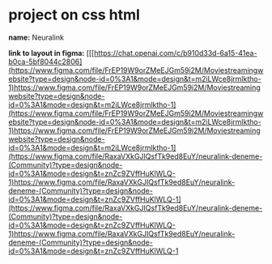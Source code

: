 # project on css html
**name:** Neuralink

**link to layout in figma:** [[[https://chat.openai.com/c/b910d33d-6a15-41ea-b0ca-5bf8044c2806](https://www.figma.com/file/FrEP19W9orZMeEJGm59i2M/Moviestreamingwebsite?type=design&node-id=0%3A1&mode=design&t=m2iLWce8jrmlktho-1)https://www.figma.com/file/FrEP19W9orZMeEJGm59i2M/Moviestreamingwebsite?type=design&node-id=0%3A1&mode=design&t=m2iLWce8jrmlktho-1](https://www.figma.com/file/FrEP19W9orZMeEJGm59i2M/Moviestreamingwebsite?type=design&node-id=0%3A1&mode=design&t=m2iLWce8jrmlktho-1)https://www.figma.com/file/FrEP19W9orZMeEJGm59i2M/Moviestreamingwebsite?type=design&node-id=0%3A1&mode=design&t=m2iLWce8jrmlktho-1](https://www.figma.com/file/RaxaVXkGJIQsfTk9ed8EuY/neuralink-deneme-(Community)?type=design&node-id=0%3A1&mode=design&t=znZc9ZVffHuKlWLQ-1)https://www.figma.com/file/RaxaVXkGJIQsfTk9ed8EuY/neuralink-deneme-(Community)?type=design&node-id=0%3A1&mode=design&t=znZc9ZVffHuKlWLQ-1](https://www.figma.com/file/RaxaVXkGJIQsfTk9ed8EuY/neuralink-deneme-(Community)?type=design&node-id=0%3A1&mode=design&t=znZc9ZVffHuKlWLQ-1)https://www.figma.com/file/RaxaVXkGJIQsfTk9ed8EuY/neuralink-deneme-(Community)?type=design&node-id=0%3A1&mode=design&t=znZc9ZVffHuKlWLQ-1
